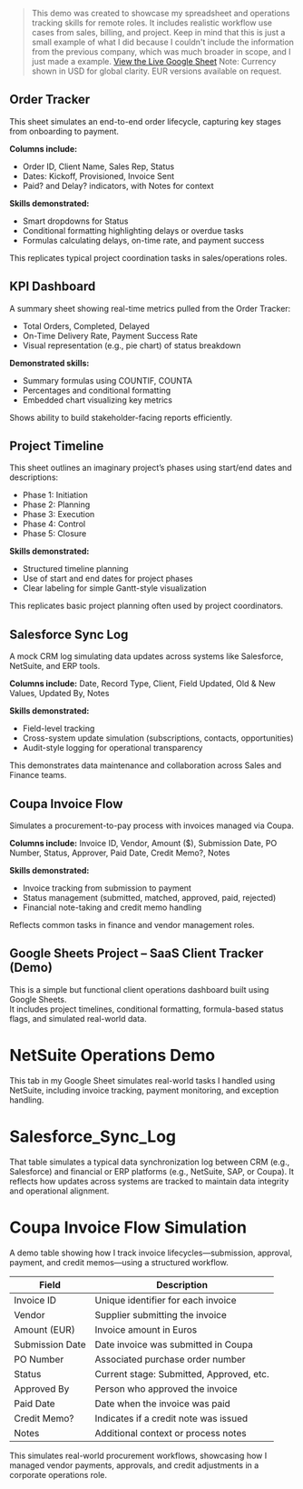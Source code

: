 
> This demo was created to showcase my spreadsheet and operations tracking skills for remote roles. It includes realistic workflow use cases from sales, billing, and project.
> Keep in mind that this is just a small example of what I did because I couldn't include the information from the previous company, which was much broader in scope, and I just made a  example.
[View the Live Google Sheet](https://docs.google.com/spreadsheets/d/1a5iRvAT9O27utn0Jz8UZo1fpdJZSbfpRfO0l6EF8ChY/edit?usp=sharing)
> Note: Currency shown in USD for global clarity. EUR versions available on request.



## Order Tracker

This sheet simulates an end-to-end order lifecycle, capturing key stages from onboarding to payment.

**Columns include:**
- Order ID, Client Name, Sales Rep, Status
- Dates: Kickoff, Provisioned, Invoice Sent
- Paid? and Delay? indicators, with Notes for context

**Skills demonstrated:**
- Smart dropdowns for Status
- Conditional formatting highlighting delays or overdue tasks
- Formulas calculating delays, on-time rate, and payment success

This replicates typical project coordination tasks in sales/operations roles.


## KPI Dashboard

A summary sheet showing real-time metrics pulled from the Order Tracker:

- Total Orders, Completed, Delayed
- On-Time Delivery Rate, Payment Success Rate
- Visual representation (e.g., pie chart) of status breakdown

**Demonstrated skills:**
- Summary formulas using COUNTIF, COUNTA
- Percentages and conditional formatting
- Embedded chart visualizing key metrics

Shows ability to build stakeholder-facing reports efficiently.


## Project Timeline

This sheet outlines an imaginary project’s phases using start/end dates and descriptions:

- Phase 1: Initiation
- Phase 2: Planning
- Phase 3: Execution
- Phase 4: Control
- Phase 5: Closure

**Skills demonstrated:**
- Structured timeline planning
- Use of start and end dates for project phases
- Clear labeling for simple Gantt-style visualization

This replicates basic project planning often used by project coordinators.


## Salesforce Sync Log

A mock CRM log simulating data updates across systems like Salesforce, NetSuite, and ERP tools.

**Columns include:**
Date, Record Type, Client, Field Updated, Old & New Values, Updated By, Notes

**Skills demonstrated:**
- Field-level tracking
- Cross-system update simulation (subscriptions, contacts, opportunities)
- Audit-style logging for operational transparency

This demonstrates data maintenance and collaboration across Sales and Finance teams.


## Coupa Invoice Flow

Simulates a procurement-to-pay process with invoices managed via Coupa.

**Columns include:**
Invoice ID, Vendor, Amount ($), Submission Date, PO Number, Status, Approver, Paid Date, Credit Memo?, Notes

**Skills demonstrated:**
- Invoice tracking from submission to payment
- Status management (submitted, matched, approved, paid, rejected)
- Financial note-taking and credit memo handling

Reflects common tasks in finance and vendor management roles.


















































## Google Sheets Project – SaaS Client Tracker (Demo)
This is a simple but functional client operations dashboard built using Google Sheets.  
It includes project timelines, conditional formatting, formula-based status flags, and simulated real-world data.



# NetSuite Operations Demo
This tab in my Google Sheet simulates real-world tasks I handled using NetSuite, including invoice tracking, payment monitoring, and exception handling.

# Salesforce_Sync_Log
That table simulates a typical data synchronization log between CRM (e.g., Salesforce) and financial or ERP platforms (e.g., NetSuite, SAP, or Coupa). It reflects how updates across systems are tracked to maintain data integrity and operational alignment.

# Coupa Invoice Flow Simulation

A demo table showing how I track invoice lifecycles—submission, approval, payment, and credit memos—using a structured workflow.

| Field          | Description                             |
|----------------|------------------------------------------|
| Invoice ID     | Unique identifier for each invoice       |
| Vendor         | Supplier submitting the invoice          |
| Amount (EUR)   | Invoice amount in Euros                  |
| Submission Date| Date invoice was submitted in Coupa      |
| PO Number      | Associated purchase order number         |
| Status         | Current stage: Submitted, Approved, etc. |
| Approved By    | Person who approved the invoice          |
| Paid Date      | Date when the invoice was paid           |
| Credit Memo?   | Indicates if a credit note was issued    |
| Notes          | Additional context or process notes      |

This simulates real-world procurement workflows, showcasing how I managed vendor payments, approvals, and credit adjustments in a corporate operations role.









